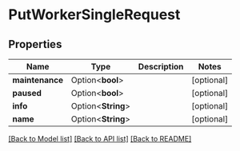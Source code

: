 # PutWorkerSingleRequest

## Properties

Name | Type | Description | Notes
------------ | ------------- | ------------- | -------------
**maintenance** | Option<**bool**> |  | [optional]
**paused** | Option<**bool**> |  | [optional]
**info** | Option<**String**> |  | [optional]
**name** | Option<**String**> |  | [optional]

[[Back to Model list]](../README.md#documentation-for-models) [[Back to API list]](../README.md#documentation-for-api-endpoints) [[Back to README]](../README.md)


